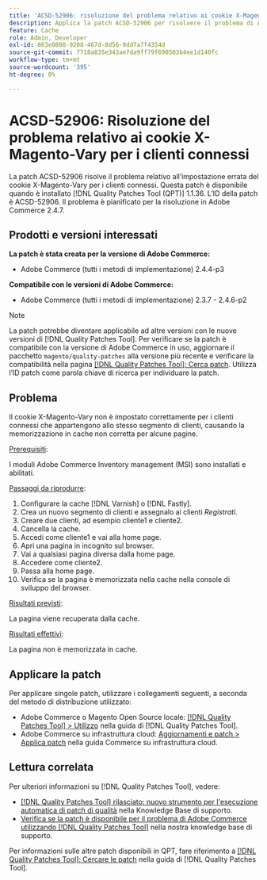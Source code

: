 ```yaml
---
title: 'ACSD-52906: risoluzione del problema relativo ai cookie X-Magento-Vary per il caching dei clienti connessi'
description: Applica la patch ACSD-52906 per risolvere il problema di Adobe Commerce, in cui il cookie X-Magento-Vary non è impostato correttamente per i clienti connessi.
feature: Cache
role: Admin, Developer
exl-id: 863e0808-9208-467d-8d56-9dd7a7f4354d
source-git-commit: 7718a835e343ae7da9ff79f690503b4ee1d140fc
workflow-type: tm+mt
source-wordcount: '395'
ht-degree: 0%

---
```


# ACSD-52906: Risoluzione del problema relativo ai cookie X-Magento-Vary per i clienti connessi

La patch ACSD-52906 risolve il problema relativo all’impostazione errata del cookie X-Magento-Vary per i clienti connessi. Questa patch è disponibile quando è installato [!DNL Quality Patches Tool (QPT)] 1.1.36. L’ID della patch è ACSD-52906. Il problema è pianificato per la risoluzione in Adobe Commerce 2.4.7.

## Prodotti e versioni interessati

**La patch è stata creata per la versione di Adobe Commerce:**

* Adobe Commerce (tutti i metodi di implementazione) 2.4.4-p3

**Compatibile con le versioni di Adobe Commerce:**

* Adobe Commerce (tutti i metodi di implementazione) 2.3.7 - 2.4.6-p2

>[!NOTE]
>
>La patch potrebbe diventare applicabile ad altre versioni con le nuove versioni di [!DNL Quality Patches Tool]. Per verificare se la patch è compatibile con la versione di Adobe Commerce in uso, aggiornare il pacchetto `magento/quality-patches` alla versione più recente e verificare la compatibilità nella pagina [[!DNL Quality Patches Tool]: Cerca patch](https://experienceleague.adobe.com/tools/commerce-quality-patches/index.html?lang=it). Utilizza l’ID patch come parola chiave di ricerca per individuare la patch.

## Problema

Il cookie X-Magento-Vary non è impostato correttamente per i clienti connessi che appartengono allo stesso segmento di clienti, causando la memorizzazione in cache non corretta per alcune pagine.

<u>Prerequisiti</u>:

I moduli Adobe Commerce Inventory management (MSI) sono installati e abilitati.

<u>Passaggi da riprodurre</u>:

1. Configurare la cache [!DNL Varnish] o [!DNL Fastly].
1. Crea un nuovo segmento di clienti e assegnalo ai clienti *Registrati*.
1. Creare due clienti, ad esempio cliente1 e cliente2.
1. Cancella la cache.
1. Accedi come cliente1 e vai alla home page.
1. Apri una pagina in incognito sul browser.
1. Vai a qualsiasi pagina diversa dalla home page.
1. Accedere come cliente2.
1. Passa alla home page.
1. Verifica se la pagina è memorizzata nella cache nella console di sviluppo del browser.

<u>Risultati previsti</u>:

La pagina viene recuperata dalla cache.

<u>Risultati effettivi</u>:

La pagina non è memorizzata in cache.

## Applicare la patch

Per applicare singole patch, utilizzare i collegamenti seguenti, a seconda del metodo di distribuzione utilizzato:

* Adobe Commerce o Magento Open Source locale: [[!DNL Quality Patches Tool] > Utilizzo](https://experienceleague.adobe.com/docs/commerce-operations/tools/quality-patches-tool/usage.html?lang=it) nella guida di [!DNL Quality Patches Tool].
* Adobe Commerce su infrastruttura cloud: [Aggiornamenti e patch > Applica patch](https://experienceleague.adobe.com/docs/commerce-cloud-service/user-guide/develop/upgrade/apply-patches.html?lang=it) nella guida Commerce su infrastruttura cloud.

## Lettura correlata

Per ulteriori informazioni su [!DNL Quality Patches Tool], vedere:

* [[!DNL Quality Patches Tool] rilasciato: nuovo strumento per l&#39;esecuzione automatica di patch di qualità](/help/announcements/adobe-commerce-announcements/magento-quality-patches-released-new-tool-to-self-serve-quality-patches.md) nella Knowledge Base di supporto.
* [Verifica se la patch è disponibile per il problema di Adobe Commerce utilizzando  [!DNL Quality Patches Tool]](/help/support-tools/patches-available-in-qpt-tool/check-patch-for-magento-issue-with-magento-quality-patches.md) nella nostra knowledge base di supporto.

Per informazioni sulle altre patch disponibili in QPT, fare riferimento a [[!DNL Quality Patches Tool]: Cercare le patch](https://experienceleague.adobe.com/tools/commerce-quality-patches/index.html?lang=it) nella guida di [!DNL Quality Patches Tool].
